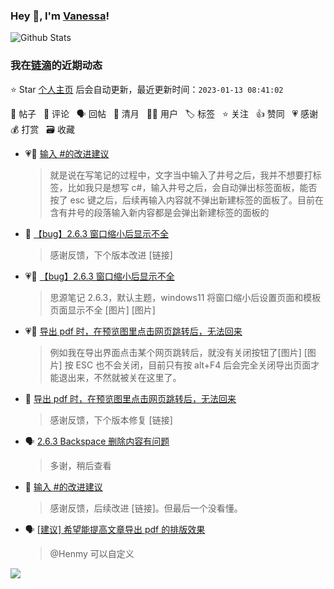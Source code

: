 ### Hey 👋, I'm [Vanessa](http://vanessa.b3log.org/)!

![Github Stats](https://github-readme-stats.vercel.app/api?username=Vanessa219&show_icons=true)

<!--events start -->

### 我在[链滴](https://ld246.com)的近期动态

⭐️ Star [个人主页](https://github.com/Vanessa219/Vanessa219) 后会自动更新，最近更新时间：`2023-01-13 08:41:02`

📝 帖子 &nbsp; 💬 评论 &nbsp; 🗣 回帖 &nbsp; 🌙 清月 &nbsp; 👨‍💻 用户 &nbsp; 🏷️ 标签 &nbsp; ⭐️ 关注 &nbsp; 👍 赞同 &nbsp; 💗 感谢 &nbsp; 💰 打赏 &nbsp; 🗃 收藏

* 💗💬 [输入 #的改进建议](https://ld246.com/article/1673490514696/comment/1673508322661#comments)

  > 就是说在写笔记的过程中，文字当中输入了井号之后，我并不想要打标签，比如我只是想写 c#，输入井号之后，会自动弹出标签面板，能否按了 esc 键之后，后续再输入内容就不弹出新建标签的面板了。目前在含有井号的段落输入新内容都是会弹出新建标签的面板的
* 💬 [【bug】2.6.3 窗口缩小后显示不全](https://ld246.com/article/1673501323976/comment/1673512193700#comments)

  > 感谢反馈，下个版本改进 [链接]
* 💗📝 [【bug】2.6.3 窗口缩小后显示不全](https://ld246.com/article/1673501323976)

  > 思源笔记 2.6.3，默认主题，windows11 将窗口缩小后设置页面和模板页面显示不全 [图片] [图片]
* 💗📝 [导出 pdf 时，在预览图里点击网页跳转后，无法回来](https://ld246.com/article/1673503593850)

  > 例如我在导出界面点击某个网页跳转后，就没有关闭按钮了[图片] [图片] 按 ESC 也不会关闭，目前只有按 alt+F4 后会完全关闭导出页面才能退出来，不然就被关在这里了。
* 💬 [导出 pdf 时，在预览图里点击网页跳转后，无法回来](https://ld246.com/article/1673503593850/comment/1673506617878#comments)

  > 感谢反馈，下个版本修复 [链接]
* 🗣 [2.6.3 Backspace 删除内容有问题](https://ld246.com/article/1673425900701/comment/1673482292696#comments)

  > 多谢，稍后查看
* 💬 [输入 #的改进建议](https://ld246.com/article/1673490514696/comment/1673494056397#comments)

  > 感谢反馈，后续改进 [链接]。但最后一个没看懂。
* 🗣 [[建议] 希望能提高文章导出 pdf 的排版效果](https://ld246.com/article/1673407361845/comment/1673424443785#comments)

  > @Henmy 可以自定义


<!--events end -->

<a title="Hits" target="_blank" href="https://github.com/Vanessa219/Vanessa219"><img src="https://hits.b3log.org/Vanessa219/Vanessa219.svg"></a>
